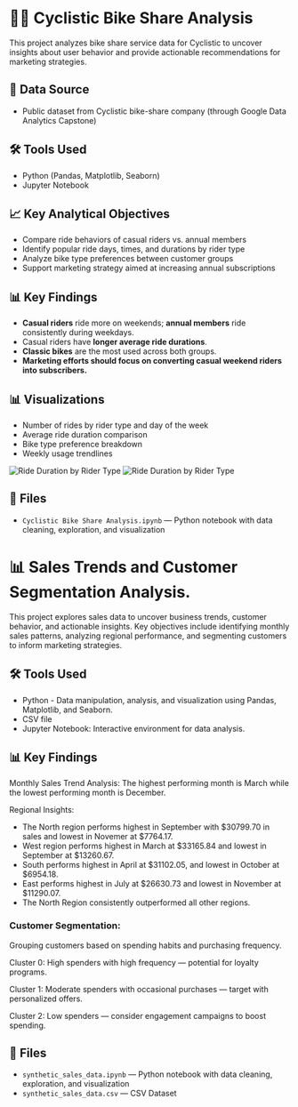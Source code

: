 # 🚴‍♂️ Cyclistic Bike Share Analysis

This project analyzes bike share service data for Cyclistic to uncover insights about user behavior and provide actionable recommendations for marketing strategies.

## 📑 Data Source
- Public dataset from Cyclistic bike-share company (through Google Data Analytics Capstone)

## 🛠️ Tools Used
- Python (Pandas, Matplotlib, Seaborn)
- Jupyter Notebook

## 📈 Key Analytical Objectives
- Compare ride behaviors of casual riders vs. annual members
- Identify popular ride days, times, and durations by rider type
- Analyze bike type preferences between customer groups
- Support marketing strategy aimed at increasing annual subscriptions

## 📊 Key Findings
- **Casual riders** ride more on weekends; **annual members** ride consistently during weekdays.
- Casual riders have **longer average ride durations**.
- **Classic bikes** are the most used across both groups.
- **Marketing efforts should focus on converting casual weekend riders into subscribers.**

## 📊 Visualizations
- Number of rides by rider type and day of the week
- Average ride duration comparison
- Bike type preference breakdown
- Weekly usage trendlines

![Ride Duration by Rider Type](https://mavenanalyticsio-upload-bucket-prod.s3.us-west-2.amazonaws.com/178378569/projects/9f7bd66f-49f5-41dc-a3b5-e9fbd7ad754d.png)
![Ride Duration by Rider Type](https://mavenanalyticsio-upload-bucket-prod.s3.us-west-2.amazonaws.com/178378569/projects/9146/7f8f5053-235c-40b2-ba6d-93eea80e0227.png)

## 📂 Files
- `Cyclistic Bike Share Analysis.ipynb` — Python notebook with data cleaning, exploration, and visualization


# 📊  Sales Trends and Customer Segmentation Analysis.
This project explores sales data to uncover business trends, customer behavior, and actionable insights. Key objectives include identifying monthly sales patterns, analyzing regional performance, and segmenting customers to inform marketing strategies.

## 🛠️ Tools Used
- Python - Data manipulation, analysis, and visualization using Pandas, Matplotlib, and Seaborn.
- CSV file
- Jupyter Notebook: Interactive environment for data analysis.

## 📊 Key Findings
Monthly Sales Trend Analysis: The highest performing month is March while the lowest performing month is December.

Regional Insights:
- The North region performs highest in September with $30799.70 in sales and lowest in Novemer at $7764.17.
- West region performs highest in March at $33165.84 and lowest in September at $13260.67.
- South performs highest in April at $31102.05, and lowest in October at $6954.18.
- East performs highest in July at $26630.73 and lowest in November at $11290.07.
- The North Region consistently outperformed all other regions.

### Customer Segmentation:
Grouping customers based on spending habits and purchasing frequency.

Cluster 0: High spenders with high frequency — potential for loyalty programs.

Cluster 1: Moderate spenders with occasional purchases — target with personalized offers.

Cluster 2: Low spenders — consider engagement campaigns to boost spending.

## 📂 Files
- `synthetic_sales_data.ipynb` — Python notebook with data cleaning, exploration, and visualization
- `synthetic_sales_data.csv` — CSV Dataset




